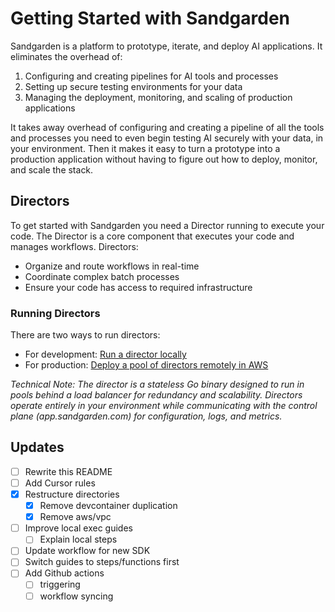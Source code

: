 # Getting Started with Sandgarden

Sandgarden is a platform to prototype, iterate, and deploy AI applications. It eliminates the overhead of:

1. Configuring and creating pipelines for AI tools and processes
2. Setting up secure testing environments for your data
3. Managing the deployment, monitoring, and scaling of production applications

It takes away overhead of configuring and creating a pipeline of all the tools and processes you need to even begin testing AI securely with your data, in your environment. Then it makes it easy to turn a prototype into a production application without having to figure out how to deploy, monitor, and scale the stack.

## Directors

To get started with Sandgarden you need a Director running to execute your code. The Director is a core component that executes your code and manages workflows. Directors:
- Organize and route workflows in real-time
- Coordinate complex batch processes
- Ensure your code has access to required infrastructure

### Running Directors

There are two ways to run directors:

* For development: [Run a director locally](/local/README.md)
* For production: [Deploy a pool of directors remotely in AWS](/aws/vpc/README.md)

_Technical Note: The director is a stateless Go binary designed to run in pools behind a load balancer for redundancy and scalability. Directors operate entirely in your environment while communicating with the control plane (app.sandgarden.com) for configuration, logs, and metrics._

## Updates

* [ ] Rewrite this README
* [ ] Add Cursor rules
* [x] Restructure directories
    * [x] Remove devcontainer duplication
    * [x] Remove aws/vpc
* [ ] Improve local exec guides
    * [ ] Explain local steps
* [ ] Update workflow for new SDK
* [ ] Switch guides to steps/functions first
* [ ] Add Github actions
    * [ ] triggering
    * [ ] workflow syncing